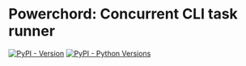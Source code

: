 # Powerchord: Concurrent CLI task runner

[![PyPI - Version](https://img.shields.io/pypi/v/powerchord)](https://pypi.org/project/powerchord/#history)
[![PyPI - Python Versions](https://img.shields.io/pypi/pyversions/powerchord)](https://pypi.org/project/powerchord)
